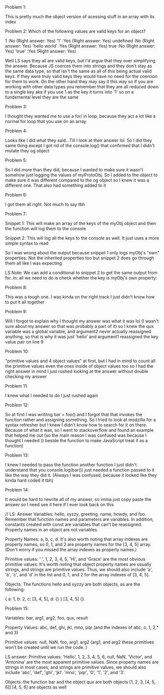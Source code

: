Problem 1:

This is pretty much the object version of acessing stuff in an array with its index

Problem 2:
Which of the following values are valid keys for an object?

1 :No (Right answer: Yes)
'1' :Yes (Right answer: Yes)
undefined :No (Right answer: Yes)
'hello world' :Yes (Right answer: Yes)
true :No (Right answer: Yes)
'true' :Yes (Right answer: Yes)

Well LS says they all are valid keys, but I'd argue that they over simplifying the answer.
Because JS coerces them into strings and they don't stay as the same data type,
so that isn't the same as all of this being actual valid keys.
If they were truly valid keys they would have no need for the coercion for them to work.
On the other hand they may say it this way so if you are working with other data types you remember that they are all
reduced down to a single key aka if you use 1 as the key it turns into '1' so on a fundemental level they are the same

Problem 3:

I thought they wanted me to use a for/ in loop, because they act a lot like a normal for loop that you use on an array

Problem 4:

Looks like I did what they said...Till I look at their answer lol.
So I did they same thing except I got rid of the console.log() that confirmed that I didn't mutate they og object

Problem 5:

So I did more than they did, because I wanted to make sure it wasn't somehow just logging the values of myProtoObj.
So I added to the object to make sure it was different compared to the og object so I knew it was a different one.
That also had something added to it

Problem 6:

I got them all right. Not much to say tbh

Problem 7:

Snippet 1:
This will make an array of the keys of the myObj object and then the function will log them to the console

Snippet 2:
This will log all the keys to the console as well. It just uses a more simple syntax to read

So I was wrong about the output because snippet 1 only logs myObj's "own" properties. Not the inherited properties too
but snippet 2 does go through them all like I was expecting

LS Note: We can add a conditional to snippet 2 to get the same output from for..in:
 all we need to do is check whether the key is myObj's own property:

Problem 8:

This was a tough one. I was kinda on the right track I just didn't know how to put it all together

Problem 9:

Will I forgot to explain why I thought my answer was what it was lol
(I wasn't sure about my answer so that was probably a part of it)
so I knew the qux variable was a global variable, and argument2 never actually reassigned anything,
so that is why it was just 'hello'
and argument1 reassigned the key value pair on line 9

Problem 10:

"primitive values and 4 object values" at first,
 but I had in mind to count all the primitive values even the ones inside of object values too
 so I had the right answer in mind I just rushed looking at the answer without double checking my answer

Problem 11:

I knew what I needed to do I just rushed again

Problem 12:

So at first I was writitng bar = foo() and I forgot that that invokes the function rather and assigning something.
So I tried to look at modzilla for a syntax refresher but I knew I didn't know how to search for it on there.
Because of what it was, so I went to stackoverflow and found an example that helped me out
(so the main reason I was confused was because I thought I needed () beside the function
 to make JavaScript treat it as a function)

Problem 13:

I knew I needed to pass the function another function I just didn't understand that you console.log(bar())
just needed a function passed to it like the way they did it. (Always I was confused,
 because it looked like they kinda hard coded it tbh)

Problem 14:

It would be hard to rewrite all of my answer,
 so imma just copy paste the answer so I need see it here if I ever look back on this


// LS: Answer
Variables: hello, xyzzy, greeting, name, howdy, and foo. Remember that function names and parameters are variables. In addition, constants created with const are variables that can't be reassigned. Property names in an object are not variables.

Property Names: a, b, c, d. It's also worth noting that array indexes are property names, so 0, 1, and 2 are property names for the [3, 4, 5] array. (Don't worry if you missed the array indexes as property names.)

Primitive values: ' ', 1, 2, 3, 4, 5, 'Hi', and 'Grace' are the most obvious primitive values. It's worth noting that object property names are usually strings, and strings are primitive values. Thus, we should also include 'a', 'b', 'c', and 'd' in the list and 0, 1, and 2 for the array indexes of [3, 4, 5].

Objects: The functions hello and xyzzy are both objects, as are the following:

{ a: 1, b: 2, c: [3, 4, 5], d: {} }
[3, 4, 5]
{}.

Problem 15:

Variables: bar, arg1, arg2, foo, qux, result

Property Values: abc, def, ghi, jkl, mno, pqr (and the indexes of abc, o, 1, 2,* and 3)

Primitive values: null, NaN, foo, arg1, arg2 (arg1, and arg2 these primitives won't be created until we run the code. )

LS answer: Primitive values: 'Hello', 1, 2, 3, 4, 5, 6, null, NaN, 'Victor', and 'Antonina' are the most apparent primitive values.
Since property names are strings in most cases, and strings are primitive values, we should also include 'abc', 'def', 'ghi', 'jkl'. 'mno', 'pqr', '0', '1', '2', and '3'.


Objects: the function bar and the object qux are both objects
[1, 2, 3, [4, 5, 6]]
[4, 5, 6] are objects as well
